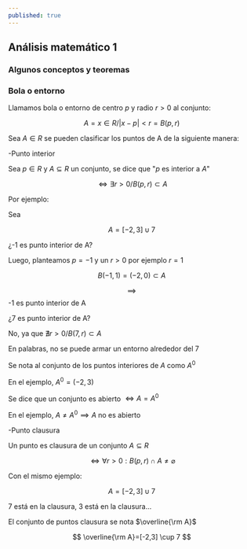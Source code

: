 ```yaml
---
published: true
---
```

## Análisis matemático 1 

### Algunos conceptos y teoremas

### Bola o entorno

Llamamos bola o entorno de centro $p$ y radio $r>0$ al conjunto:

$$ A={x\in R/|x-p|<r} = B(p,r) $$

Sea $A \in R$ se pueden clasificar los puntos de A de la siguiente manera:

-Punto interior

Sea $p \in R$ y $A \subseteq R$ un conjunto, se dice que "$p$ es interior a $A$"

$$ \iff \exists r>0 / B(p,r) \subset A $$

Por ejemplo:

Sea 

$$ A=[-2,3] \cup {7} $$

¿-1 es punto interior de A?

Luego, planteamos $p=-1$ y un $r>0$ por ejemplo $r=1$

$$ B(-1,1)=(-2,0) \subset A $$

$$ \implies $$ -1 es punto interior de A

¿7 es punto interior de A?

No, ya que $\nexists r>0 / B(7,r) \subset A$

En palabras, no se puede armar un entorno alrededor del 7

Se nota al conjunto de los puntos interiores de $A$ como $A^0$ 

En el ejemplo, $A^0=(-2,3)$

Se dice que un conjunto es abierto $\iff A=A^0$

En el ejemplo, $A \neq A^0 \implies A$ no es abierto 

-Punto clausura

Un punto es clausura de un conjunto $A \subseteq R$

$$ \iff \forall r>0 : B(p,r) \cap A \neq \varnothing $$

Con el mismo ejemplo: 

$$ A=[-2,3] \cup {7} $$

7 está en la clausura, 3 está en la clausura...

El conjunto de puntos clausura se nota $\overline{\rm A}$

$$ \overline{\rm A}=[-2,3] \cup 7 $$